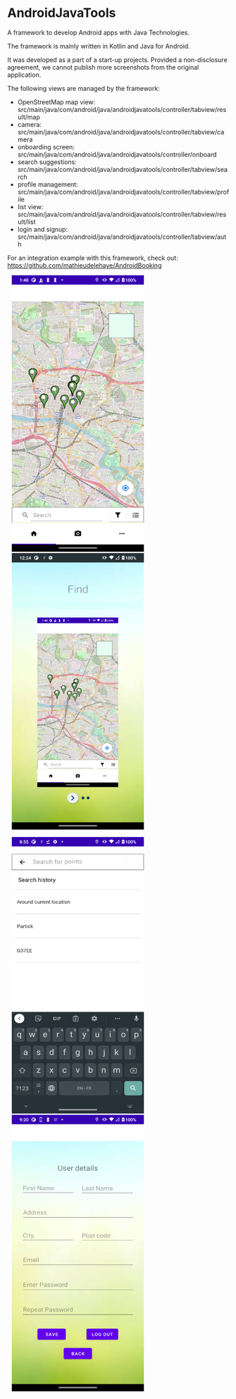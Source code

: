 # AndroidJavaTools
A framework to develop Android apps with Java Technologies.

The framework is mainly written in Kotlin and Java for Android.

It was developed as a part of a start-up projects. Provided a non-disclosure agreement, we cannot 
publish more screenshots from the original application.

The following views are managed by the framework:
- OpenStreetMap map view: src/main/java/com/android/java/androidjavatools/controller/tabview/result/map
- camera: src/main/java/com/android/java/androidjavatools/controller/tabview/camera
- onboarding screen: src/main/java/com/android/java/androidjavatools/controller/onboard
- search suggestions: src/main/java/com/android/java/androidjavatools/controller/tabview/search
- profile management: src/main/java/com/android/java/androidjavatools/controller/tabview/profile
- list view: src/main/java/com/android/java/androidjavatools/controller/tabview/result/list
- login and signup: src/main/java/com/android/java/androidjavatools/controller/tabview/auth

For an integration example with this framework, check out: https://github.com/mathieudelehaye/AndroidBooking 

<p float="left">
  <img src="screenshots/screenshot03-openstreetmap.png" height ="628" width="300" hspace="10" />
  <img src="screenshots/screenshot02-onboarding.png" height ="628" width="300" hspace="10" />
</p>

<p float="left">
  <img src="screenshots/screenshot01-suggestions.png" height ="628" width="300" hspace="10" />
  <img src="screenshots/screenshot00-profile.png" height ="628" width="300" hspace="10" />
</p>
